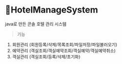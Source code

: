 # 🏩HotelManageSystem  
java로 만든 콘솔 호텔 관리 시스템  

> 기능  
1. 회원관리 (회원등록/삭제/목록조회/파일저장/파일불러오기)
2. 예약관리 (객실조회/객실예약조회/객실예약/객실예약취소)
3. 객실관리 (객실조회/등록/삭제/초기화)  
